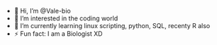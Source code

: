 - 👋 Hi, I’m @Vale-bio
- 👀 I’m interested in the coding world
- 🌱 I’m currently learning linux scripting, python, SQL, recenty R also
- ⚡ Fun fact: I am a Biologist XD

